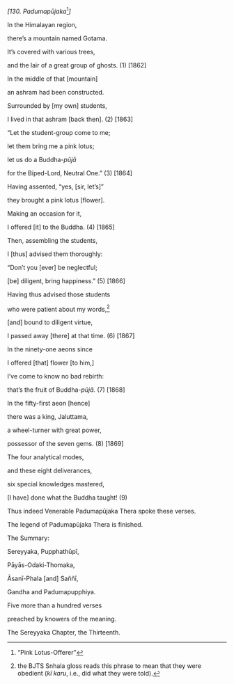 *\[130. Padumapūjaka*[^1]*\]*

In the Himalayan region,

there’s a mountain named Gotama.

It’s covered with various trees,

and the lair of a great group of ghosts. (1) \[1862\]

In the middle of that \[mountain\]

an ashram had been constructed.

Surrounded by \[my own\] students,

I lived in that ashram \[back then\]. (2) \[1863\]

“Let the student-group come to me;

let them bring me a pink lotus;

let us do a Buddha-*pūjā*

for the Biped-Lord, Neutral One.” (3) \[1864\]

Having assented, “yes, \[sir, let’s\]”

they brought a pink lotus \[flower\].

Making an occasion for it,

I offered \[it\] to the Buddha. (4) \[1865\]

Then, assembling the students,

I \[thus\] advised them thoroughly:

“Don’t you \[ever\] be neglectful;

\[be\] diligent, bring happiness.” (5) \[1866\]

Having thus advised those students

who were patient about my words,[^2]

\[and\] bound to diligent virtue,

I passed away \[there\] at that time. (6) \[1867\]

In the ninety-one aeons since

I offered \[that\] flower \[to him,\]

I’ve come to know no bad rebirth:

that’s the fruit of Buddha-*pūjā.* (7) \[1868\]

In the fifty-first aeon \[hence\]

there was a king, Jaluttama,

a wheel-turner with great power,

possessor of the seven gems. (8) \[1869\]

The four analytical modes,

and these eight deliverances,

six special knowledges mastered,

\[I have\] done what the Buddha taught! (9)

Thus indeed Venerable Padumapūjaka Thera spoke these verses.

The legend of Padumapūjaka Thera is finished.

The Summary:

Sereyyaka, Pupphathūpī,

Pāyās-Odaki-Thomaka,

Āsanī-Phala \[and\] Saññī,

Gandha and Padumapupphiya.

Five more than a hundred verses

preached by knowers of the meaning.

The Sereyyaka Chapter, the Thirteenth.

[^1]: “Pink Lotus-Offerer”

[^2]: the BJTS Snhala gloss reads this phrase to mean that they were
    obedient (*kī karu*, i.e., did what they were told).
